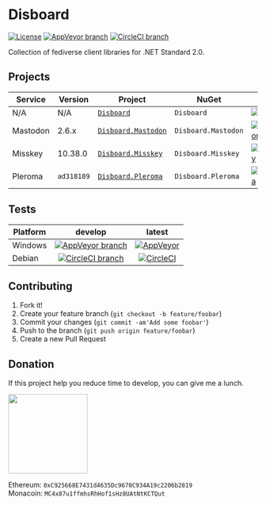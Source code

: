 # Disboard

[![License](https://img.shields.io/github/license/mika-f/Disboard.svg?style=flat-square)](LICENSE)
[![AppVeyor branch](https://img.shields.io/appveyor/ci/mika-f/Disboard.svg?style=flat-square)](https://ci.appveyor.com/project/mika-f/disboard)
[![CircleCI branch](https://img.shields.io/circleci/project/github/OrionDevelop/Disboard.svg?style=flat-square)](https://circleci.com/gh/OrionDevelop/Disboard/tree/develop)


Collection of fediverse client libraries for .NET Standard 2.0.


## Projects

| Service  | Version    | Project                                         | NuGet               | Nuget Version                                                                                                                                |
| -------- | ---------- | ----------------------------------------------- | ------------------- | -------------------------------------------------------------------------------------------------------------------------------------------- |
| N/A      | N/A        | [`Disboard`](Source/Disboard)                   | `Disboard`          | [![Disboard](https://img.shields.io/nuget/v/Disboard.svg?style=flat-square)](https://nuget.org/packages/Disboard)                            |
| Mastodon | 2.6.x      | [`Disboard.Mastodon`](Source/Disboard.Mastodon) | `Disboard.Mastodon` | [![Disboard.Mastodon](https://img.shields.io/nuget/v/Disboard.Mastodon.svg?style=flat-square)](https://nuget.org/packages/Disboard.Mastodon) |
| Misskey  | 10.38.0    | [`Disboard.Misskey`](Source/Disboard.Misskey)   | `Disboard.Misskey`  | [![Disboard.Misskey](https://img.shields.io/nuget/v/Disboard.Misskey.svg?style=flat-square)](https://nuget.org/packages/Disboard.Misskey)    |
| Pleroma  | `ad318189` | [`Disboard.Pleroma`](Source/Disboard.Pleroma)   | `Disboard.Pleroma`  | [![Disboard.Pleroma](https://img.shields.io/nuget/v/Disboard.Pleroma.svg?style=flat-square)](https://nuget.org/packages/Disboard.Pleroma)    |


## Tests

| Platform | develop                                                                                                                                                                              | latest                                                                                                                                                   |
| -------- | :----------------------------------------------------------------------------------------------------------------------------------------------------------------------------------: | :------------------------------------------------------------------------------------------------------------------------------------------------------: |
| Windows  | [![AppVeyor branch](https://img.shields.io/appveyor/ci/mika-f/Disboard/develop.svg?style=flat-square)](https://ci.appveyor.com/project/mika-f/Disboard/branch/develop)               | [![AppVeyor](https://img.shields.io/appveyor/ci/mika-f/Disboard.svg?style=flat-square)](https://ci.appveyor.com/project/mika-f/Disboard/history)         |
| Debian   | [![CircleCI branch](https://img.shields.io/circleci/project/github/OrionDevelop/Disboard/develop.svg?style=flat-square)](https://circleci.com/gh/OrionDevelop/Disboard/tree/develop) | [![CircleCI](https://img.shields.io/circleci/project/github/OrionDevelop/Disboard.svg?style=flat-square)](https://circleci.com/gh/OrionDevelop/Disboard) |



## Contributing

1. Fork it!
2. Create your feature branch (`git checkout -b feature/foobar`)
3. Commit your changes (`git commit -am'Add some foobar'`)
4. Push to the branch (`git push origin feature/foobar`)
5. Create a new Pull Request


## Donation

If this project help you reduce time to develop, you can give me a lunch.

<a href="https://www.patreon.com/mikazuki">
  <img src="https://static.mochizuki.moe/become_a_patron_button@2x.png" width="160px">
</a>

Ethereum: `0xC925668E7431d4635Dc9670C934A19c2206b2819`  
Monacoin: `MC4x87u1ffmhsRhHof1sHz8UAtNtKCTQut`
